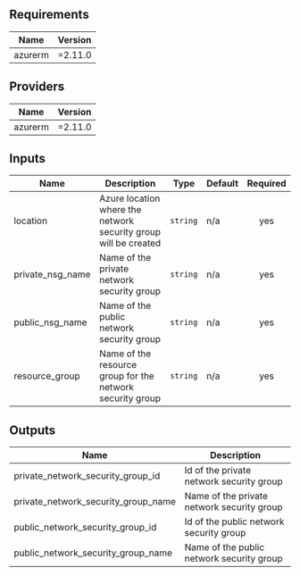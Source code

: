 <!-- BEGINNING OF PRE-COMMIT-TERRAFORM DOCS HOOK -->
## Requirements

| Name | Version |
|------|---------|
| azurerm | =2.11.0 |

## Providers

| Name | Version |
|------|---------|
| azurerm | =2.11.0 |

## Inputs

| Name | Description | Type | Default | Required |
|------|-------------|------|---------|:--------:|
| location | Azure location where the network security group will be created | `string` | n/a | yes |
| private\_nsg\_name | Name of the private network security group | `string` | n/a | yes |
| public\_nsg\_name | Name of the public network security group | `string` | n/a | yes |
| resource\_group | Name of the resource group for the network security group | `string` | n/a | yes |

## Outputs

| Name | Description |
|------|-------------|
| private\_network\_security\_group\_id | Id of the private network security group |
| private\_network\_security\_group\_name | Name of the private network security group |
| public\_network\_security\_group\_id | Id of the public network security group |
| public\_network\_security\_group\_name | Name of the public network security group |

<!-- END OF PRE-COMMIT-TERRAFORM DOCS HOOK -->
